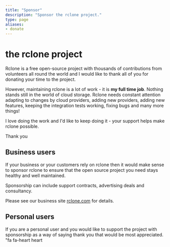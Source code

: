```yaml
---
title: "Sponsor"
description: "Sponsor the rclone project."
type: page
aliases:
- donate
---
```


#  the rclone project

Rclone is a free open-source project with thousands of contributions
from volunteers all round the world and I would like to thank all of
you for donating your time to the project.

However, maintaining rclone is a lot of work - it is **my full time
job**. Nothing stands still in the world of cloud storage. Rclone
needs constant attention adapting to changes by cloud providers,
adding new providers, adding new features, keeping the integration
tests working, fixing bugs and many more things!

I love doing the work and I'd like to keep doing it - your support
helps make rclone possible.

Thank you 



## Business users

If your business or your customers rely on rclone then it would make
sense to sponsor rclone to ensure that the open source project you
need stays healthy and well maintained.

Sponsorship can include support contracts, advertising deals and
consultancy.

Please see our business site [rclone.com](https://rclone.com) for
details.



## Personal users

If you are a personal user and you would like to support the project
with sponsorship as a way of saying thank you that would be most
appreciated.  "fa fa-heart heart


